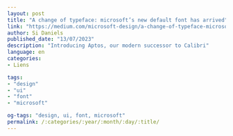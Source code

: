 ```yaml
---
layout: post
title: "A change of typeface: microsoft’s new default font has arrived"
link: "https://medium.com/microsoft-design/a-change-of-typeface-microsofts-new-default-font-has-arrived-f200eb16718d"
author: Si Daniels
published_date: "13/07/2023"
description: "Introducing Aptos, our modern successor to Calibri"
language: en
categories:
- Liens

tags:
- "design"
- "ui"
- "font"
- "microsoft"

og-tags: "design, ui, font, microsoft"
permalink: /:categories/:year/:month/:day/:title/
---
```

